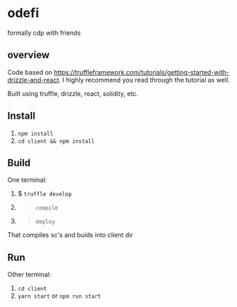 # odefi
formally cdp with friends

## overview

Code based on https://truffleframework.com/tutorials/getting-started-with-drizzle-and-react. I highly recommend you read through the tutorial as well. 

Built using truffle, drizzle, react, solidity, etc.

## Install

1. `npm install`
2. `cd client && npm install`

## Build

One terminal:

1. $ `truffle develop`
2. > `compile`
3. > `deploy`

That compiles sc's and buids into client dir

## Run 

Other terminal: 

1. `cd client`
2. `yarn start` or `npm run start`

